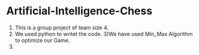 # Artificial-Intelligence-Chess

1) This is a group project of team size 4.
2) We used python to writet the code.
3)We have used Min_Max Algorithm to optimize our Game.
4)
